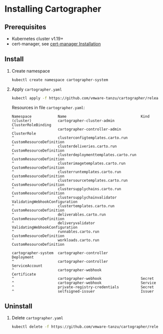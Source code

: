 # Installing Cartographer

## Prerequisites
- Kubernetes cluster v1.19+
- cert-manager, see [cert-manager Installation](https://cert-manager.io/docs/installation/)

## Install
1. Create namespace
   ```bash
   kubectl create namespace cartographer-system
   ```
2. Apply `cartographer.yaml`
   ```bash
   kubectl apply -f https://github.com/vmware-tanzu/cartographer/releases/latest/download/cartographer.yaml
   ```

   Resources in file `cartographer.yaml`:
   
   ```console
   Namespace            Name                                  Kind
   (cluster)            cartographer-cluster-admin            ClusterRoleBinding
   ^                    cartographer-controller-admin         ClusterRole 
   ^                    clusterconfigtemplates.carto.run      CustomResourceDefinition
   ^                    clusterdeliveries.carto.run           CustomResourceDefinition
   ^                    clusterdeploymenttemplates.carto.run  CustomResourceDefinition
   ^                    clusterimagetemplates.carto.run       CustomResourceDefinition
   ^                    clusterruntemplates.carto.run         CustomResourceDefinition
   ^                    clustersourcetemplates.carto.run      CustomResourceDefinition
   ^                    clustersupplychains.carto.run         CustomResourceDefinition
   ^                    clustersupplychainvalidator           ValidatingWebhookConfiguration
   ^                    clustertemplates.carto.run            CustomResourceDefinition
   ^                    deliverables.carto.run                CustomResourceDefinition
   ^                    deliveryvalidator                     ValidatingWebhookConfiguration
   ^                    runnables.carto.run                   CustomResourceDefinition
   ^                    workloads.carto.run                   CustomResourceDefinition
   
   cartographer-system  cartographer-controller               Deployment
   ^                    cartographer-controller               ServiceAccount
   ^                    cartographer-webhook                  Certificate
   ^                    cartographer-webhook                  Secret
   ^                    cartographer-webhook                  Service
   ^                    private-registry-credentials          Secret
   ^                    selfsigned-issuer                     Issuer
   ```

## Uninstall   
1. Delete `cartographer.yaml`
   ```bash
   kubectl delete -f https://github.com/vmware-tanzu/cartographer/releases/latest/download/cartographer.yaml
   ```
